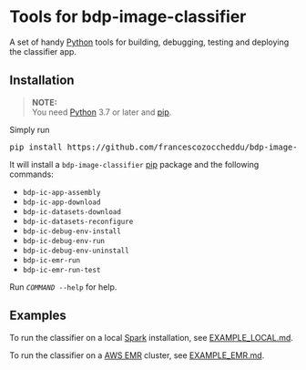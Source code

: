 # Tools for bdp-image-classifier

A set of handy [Python](https://www.python.org/) tools for building, debugging, testing and deploying the classifier app.

## Installation

> **NOTE:**  
> You need [Python](https://www.python.org/) 3.7 or later and [pip](https://github.com/pypa/pip).  

Simply run
<pre lang="bash">
pip install https://github.com/francescozoccheddu/bdp-image-classifier/releases/download/latest/bdp_image_classifier-0.1-py3-none-any.whl
</pre>

It will install a `bdp-image-classifier` [pip](https://github.com/pypa/pip) package and the following commands:

- `bdp-ic-app-assembly`
- `bdp-ic-app-download`
- `bdp-ic-datasets-download`
- `bdp-ic-datasets-reconfigure`
- `bdp-ic-debug-env-install`
- `bdp-ic-debug-env-run`
- `bdp-ic-debug-env-uninstall`
- `bdp-ic-emr-run`
- `bdp-ic-emr-run-test`

Run <code lang="bash"><i>COMMAND</i> --help</code> for help.

## Examples

To run the classifier on a local [Spark](https://spark.apache.org/) installation, see [EXAMPLE_LOCAL.md](EXAMPLE_LOCAL.md).

To run the classifier on a [AWS EMR](https://aws.amazon.com/emr/) cluster, see [EXAMPLE_EMR.md](EXAMPLE_EMR.md).